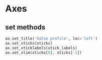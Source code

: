 # Axes

## set methods
```py
ax.set_title('Value profile', loc='left')
ax.set_xticks(xticks)
ax.set_xticklabels(xtick_labels)
ax.set_xlim(xticks[0], xticks[-1])
```
